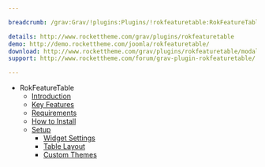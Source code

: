 ```yaml
---

breadcrumb: /grav:Grav/!plugins:Plugins/!rokfeaturetable:RokFeatureTable

details: http://www.rockettheme.com/grav/plugins/rokfeaturetable
demo: http://demo.rockettheme.com/joomla/rokfeaturetable/
download: http://www.rockettheme.com/grav/plugins/rokfeaturetable/modal/downloads
support: http://www.rockettheme.com/forum/grav-plugin-rokfeaturetable/

---
```


* RokFeatureTable
    * [Introduction]()
    * [Key Features](INDEX.md#key-features)
    * [Requirements](INDEX.md#requirements)
    * [How to Install](INDEX.md#how-to-install)
    * [Setup](rokfeaturetable_use.md)
    	* [Widget Settings](rokfeaturetable_use.md#widget-settings)
    	* [Table Layout](rokfeaturetable_use.md#table-layout)
    	* [Custom Themes](rokfeaturetable_use.md#custom-themes)